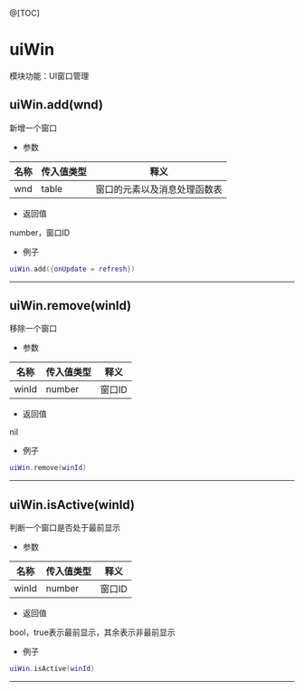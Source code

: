 
@[TOC]

# uiWin

模块功能：UI窗口管理

## uiWin.add(wnd)

新增一个窗口

* 参数

|名称|传入值类型|释义|
|-|-|-|
|wnd|table|窗口的元素以及消息处理函数表|

* 返回值

number，窗口ID

* 例子

```lua
uiWin.add({onUpdate = refresh})
```

---

## uiWin.remove(winId)

移除一个窗口

* 参数

|名称|传入值类型|释义|
|-|-|-|
|winId|number|窗口ID|

* 返回值

nil

* 例子

```lua
uiWin.remove(winId)
```

---

## uiWin.isActive(winId)

判断一个窗口是否处于最前显示

* 参数

|名称|传入值类型|释义|
|-|-|-|
|winId|number|窗口ID|

* 返回值

bool，true表示最前显示，其余表示非最前显示

* 例子

```lua
uiWin.isActive(winId)
```

---
